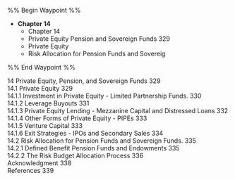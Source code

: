 %% Begin Waypoint %%
- **Chapter 14**
	- Chapter 14
	- Private Equity Pension and Sovereign Funds 329
	- Private Equity
	- Risk Allocation for Pension Funds and Sovereig

%% End Waypoint %%

14 Private Equity, Pension, and Sovereign Funds 329  
14.1 Private Equity 329   
14.1.1 Investment in Private Equity - Limited Partnership Funds. 330   
14.1.2 Leverage Buyouts 331   
14.1.3 Private Equity Lending - Mezzanine Capital and Distressed Loans 332   
14.1.4 Other Forms of Private Equity - PIPEs 333   
14.1.5 Venture Capital 333   
14.1.6 Exit Strategies - IPOs and Secondary Sales 334   
14.2 Risk Allocation for Pension Funds and Sovereign Funds. 335   
14.2.1  Defined Benefit Pension Funds and Endowments 335   
14.2.2 The Risk Budget Allocation Process 336   
Acknowledgment 338  
References 339

